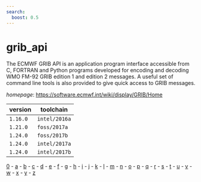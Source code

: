 ```yaml
---
search:
  boost: 0.5
---
```

# grib_api

The ECMWF GRIB API is an application program interface accessible from C, FORTRAN and Python  programs developed for encoding and decoding WMO FM-92 GRIB edition 1 and edition 2 messages. A useful set of  command line tools is also provided to give quick access to GRIB messages.

*homepage*: <https://software.ecmwf.int/wiki/display/GRIB/Home>

version | toolchain
--------|----------
``1.16.0`` | ``intel/2016a``
``1.21.0`` | ``foss/2017a``
``1.24.0`` | ``foss/2017b``
``1.24.0`` | ``intel/2017a``
``1.24.0`` | ``intel/2017b``

[0](../0/index.md) - [a](../a/index.md) - [b](../b/index.md) - [c](../c/index.md) - [d](../d/index.md) - [e](../e/index.md) - [f](../f/index.md) - [g](../g/index.md) - [h](../h/index.md) - [i](../i/index.md) - [j](../j/index.md) - [k](../k/index.md) - [l](../l/index.md) - [m](../m/index.md) - [n](../n/index.md) - [o](../o/index.md) - [p](../p/index.md) - [q](../q/index.md) - [r](../r/index.md) - [s](../s/index.md) - [t](../t/index.md) - [u](../u/index.md) - [v](../v/index.md) - [w](../w/index.md) - [x](../x/index.md) - [y](../y/index.md) - [z](../z/index.md)

